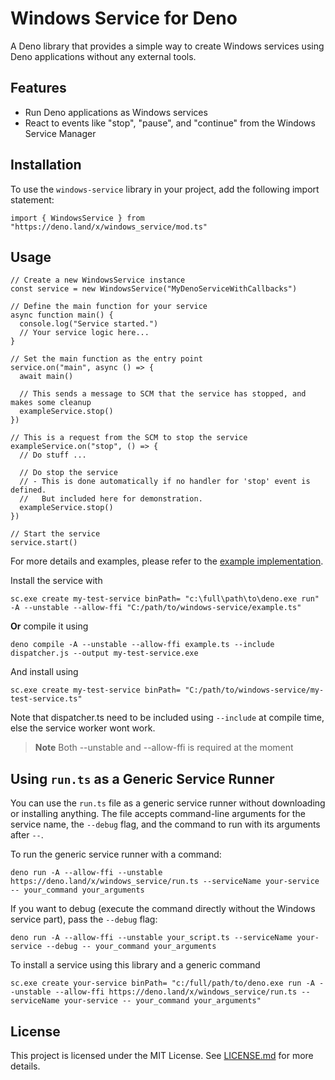 # Windows Service for Deno

A Deno library that provides a simple way to create Windows services using Deno applications without any external tools.

## Features

- Run Deno applications as Windows services
- React to events like "stop", "pause", and "continue" from the Windows Service Manager

## Installation

To use the `windows-service` library in your project, add the following import statement:

    import { WindowsService } from "https://deno.land/x/windows_service/mod.ts"

## Usage

    // Create a new WindowsService instance
    const service = new WindowsService("MyDenoServiceWithCallbacks")

    // Define the main function for your service
    async function main() {
      console.log("Service started.")
      // Your service logic here...
    }

    // Set the main function as the entry point
    service.on("main", async () => {
      await main()

      // This sends a message to SCM that the service has stopped, and makes some cleanup
      exampleService.stop()
    })

    // This is a request from the SCM to stop the service
    exampleService.on("stop", () => {
      // Do stuff ...

      // Do stop the service
      // - This is done automatically if no handler for 'stop' event is defined.
      //   But included here for demonstration.
      exampleService.stop()
    })

    // Start the service
    service.start()

For more details and examples, please refer to the [example implementation](https://deno.land/x/windows_service/example.ts).

Install the service with

    sc.exe create my-test-service binPath= "c:\full\path\to\deno.exe run" -A --unstable --allow-ffi "C:/path/to/windows-service/example.ts"

**Or** compile it using

    deno compile -A --unstable --allow-ffi example.ts --include dispatcher.js --output my-test-service.exe

And install using

    sc.exe create my-test-service binPath= "C:/path/to/windows-service/my-test-service.ts"

Note that dispatcher.ts need to be included using `--include` at compile time, else the service worker wont work.

> **Note** Both --unstable and --allow-ffi is required at the moment

## Using `run.ts` as a Generic Service Runner

You can use the `run.ts` file as a generic service runner without downloading or installing anything. The file accepts command-line arguments for the service name, the `--debug` flag, and the command
to run with its arguments after `--`.

To run the generic service runner with a command:

```
deno run -A --allow-ffi --unstable https://deno.land/x/windows_service/run.ts --serviceName your-service -- your_command your_arguments
```

If you want to debug (execute the command directly without the Windows service part), pass the `--debug` flag:

```
deno run -A --allow-ffi --unstable your_script.ts --serviceName your-service --debug -- your_command your_arguments
```

To install a service using this library and a generic command

```
sc.exe create your-service binPath= "c:/full/path/to/deno.exe run -A --unstable --allow-ffi https://deno.land/x/windows_service/run.ts --serviceName your-service -- your_command your_arguments"
```

## License

This project is licensed under the MIT License. See [LICENSE.md](LICENSE.md) for more details.
